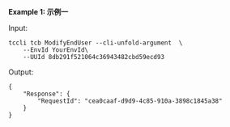 **Example 1: 示例一**



Input: 

```
tccli tcb ModifyEndUser --cli-unfold-argument  \
    --EnvId YourEnvId\
    --UUId 8db291f521064c36943482cbd59ecd93
```

Output: 
```
{
    "Response": {
        "RequestId": "cea0caaf-d9d9-4c85-910a-3898c1845a38"
    }
}
```

